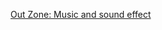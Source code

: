 [Out Zone: Music and sound effect](https://github.com/nicobabot/OutZone_AlchemistStudio/tree/master/OutZone_Music)